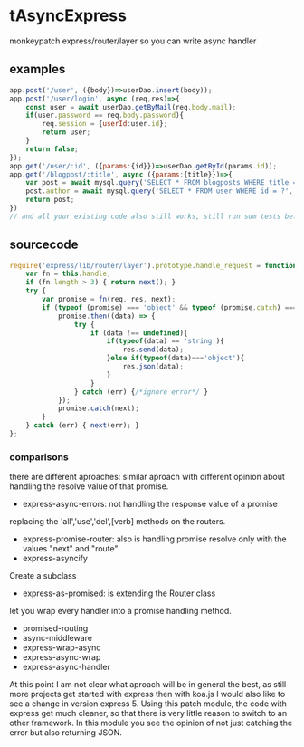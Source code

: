 # tAsyncExpress
monkeypatch express/router/layer so you can write async handler

## examples
```js
app.post('/user', ({body})=>userDao.insert(body));
app.post('/user/login', async (req,res)=>{
    const user = await userDao.getByMail(req.body.mail);
    if(user.password == req.body.password){
        req.session = {userId:user.id};
        return user;
    }
    return false;
});
app.get('/user/:id', ({params:{id}})=>userDao.getById(params.id));
app.get('/blogpost/:title', async ({params:{title}})=>{
    var post = await mysql.query('SELECT * FROM blogposts WHERE title = *', title);
    post.author = await mysql.query('SELECT * FROM user WHERE id = ?', post.authorId);
    return post;
})
// and all your existing code also still works, still run sum tests before go blind to production
```

## sourcecode
```js
require('express/lib/router/layer').prototype.handle_request = function handle(req, res, next) {
    var fn = this.handle;
    if (fn.length > 3) { return next(); }
    try {
        var promise = fn(req, res, next);
        if (typeof (promise) === 'object' && typeof (promise.catch) === 'function' && typeof (promise.then) === 'function') {
            promise.then((data) => {
                try {
                    if (data !== undefined){
                        if(typeof(data) == 'string'){
                            res.send(data);
                        }else if(typeof(data)==='object'){
                            res.json(data);
                        }
                    } 
                } catch (err) {/*ignore error*/ }
            });
            promise.catch(next);
        }
    } catch (err) { next(err); }
}; 
```

### comparisons
there are different aproaches:
similar aproach with different opinion about handling the resolve value of that promise.
- express-async-errors: not handling the response value of a promise

replacing the 'all','use','del',[verb] methods on the routers.
- express-promise-router: also is handling promise resolve only with the values "next" and "route"
- express-asyncify

Create a subclass
- express-as-promised: is extending the Router class

let you wrap every handler into a promise handling method.
- promised-routing
- async-middleware
- express-wrap-async
- express-async-wrap
- express-async-handler

At this point I am not clear what aproach will be in general the best, as still more projects get started with express then with koa.js I would also like to see a change in version express 5. Using this patch module, the code with express get much cleaner, so that there is very little reason to switch to an other framework. In this module you see the opinion of not just catching the error but also returning JSON.

